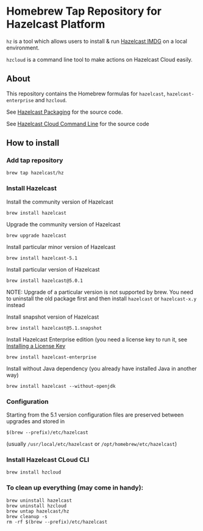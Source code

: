 # Homebrew Tap Repository for Hazelcast Platform

`hz` is a tool which allows users to install & run [Hazelcast IMDG](https://hazelcast.org/imdg/) on a local environment.

`hzcloud` is a command line tool to make actions on Hazelcast Cloud easily.

## About

This repository contains the Homebrew formulas for `hazelcast`, `hazelcast-enterprise` and  `hzcloud`.

See [Hazelcast Packaging](https://github.com/hazelcast/hazelcast-packaging) for the source code.

See [Hazelcast Cloud Command Line](https://github.com/hazelcast/hazelcast-cloud-cli) for the source code

## How to install

### Add tap repository

    brew tap hazelcast/hz

### Install Hazelcast

Install the community version of Hazelcast

    brew install hazelcast 

Upgrade the community version of Hazelcast

    brew upgrade hazelcast 

Install particular minor version of Hazelcast

    brew install hazelcast-5.1

Install particular version of Hazelcast

    brew install hazelcast@5.0.1

NOTE: Upgrade of a particular version is not supported by brew. You need to uninstall the old package first 
and then install `hazelcast` or `hazelcast-x.y` instead

Install snapshot version of Hazelcast

    brew install hazelcast@5.1.snapshot

Install Hazelcast Enterprise edition (you need a license key to run it,
see [Installing a License Key](https://docs.hazelcast.com/hazelcast/latest/getting-started/get-started-enterprise#installing-a-license-key)

    brew install hazelcast-enterprise

Install without Java dependency (you already have installed Java in 
another way)

    brew install hazelcast --without-openjdk

### Configuration

Starting from the 5.1 version configuration files are preserved between upgrades and stored in

    $(brew --prefix)/etc/hazelcast

(usually `/usr/local/etc/hazelcast` or `/opt/homebrew/etc/hazelcast`)

### Install Hazelcast CLoud CLI

    brew install hzcloud

### To clean up everything (may come in handy):

    brew uninstall hazelcast
    brew uninstall hzcloud
    brew untap hazelcast/hz
    brew cleanup -s
    rm -rf $(brew --prefix)/etc/hazelcast
